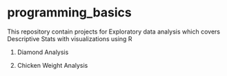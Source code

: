 # programming_basics
This repository contain projects for Exploratory data analysis which covers Descriptive Stats with visualizations using R

1. Diamond Analysis

2. Chicken Weight Analysis
